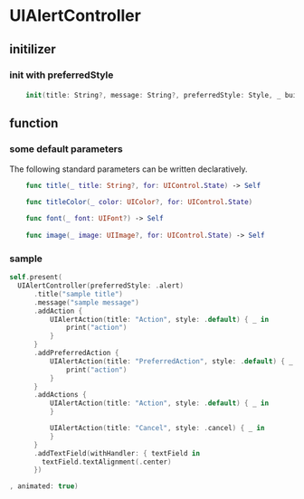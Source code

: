 # UIAlertController

## initilizer

### init with preferredStyle

#### 
```swift
    init(title: String?, message: String?, preferredStyle: Style, _ builder: (() -> [UIAlertAction?])
```


## function
### some default parameters

The following standard parameters can be written declaratively.

```swift
    func title(_ title: String?, for: UIControl.State) -> Self

    func titleColor(_ color: UIColor?, for: UIControl.State)
    
    func font(_ font: UIFont?) -> Self
    
    func image(_ image: UIImage?, for: UIControl.State) -> Self
```

### sample

```swift
self.present(
  UIAlertController(preferredStyle: .alert)
      .title("sample title")
      .message("sample message")
      .addAction {
          UIAlertAction(title: "Action", style: .default) { _ in
              print("action")
          }
      }
      .addPreferredAction {
          UIAlertAction(title: "PreferredAction", style: .default) { _ in
              print("action")
          }
      }
      .addActions {
          UIAlertAction(title: "Action", style: .default) { _ in
          }

          UIAlertAction(title: "Cancel", style: .cancel) { _ in
          }
      }
      .addTextField(withHandler: { textField in
        textField.textAlignment(.center)
      })

, animated: true)
```
